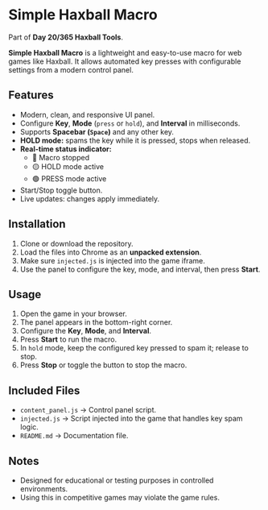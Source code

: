 # Simple Haxball Macro

Part of **Day 20/365 Haxball Tools**.

**Simple Haxball Macro** is a lightweight and easy-to-use macro for web games like Haxball. It allows automated key presses with configurable settings from a modern control panel.

## Features

- Modern, clean, and responsive UI panel.
- Configure **Key**, **Mode** (`press` or `hold`), and **Interval** in milliseconds.
- Supports **Spacebar (`Space`)** and any other key.
- **HOLD mode:** spams the key while it is pressed, stops when released.
- **Real-time status indicator:**  
  - 🔴 Macro stopped  
  - 🟡 HOLD mode active  
  - 🟢 PRESS mode active
- Start/Stop toggle button.
- Live updates: changes apply immediately.

## Installation

1. Clone or download the repository.
2. Load the files into Chrome as an **unpacked extension**.
3. Make sure `injected.js` is injected into the game iframe.
4. Use the panel to configure the key, mode, and interval, then press **Start**.

## Usage

1. Open the game in your browser.
2. The panel appears in the bottom-right corner.
3. Configure the **Key**, **Mode**, and **Interval**.
4. Press **Start** to run the macro.
5. In `hold` mode, keep the configured key pressed to spam it; release to stop.
6. Press **Stop** or toggle the button to stop the macro.

## Included Files

- `content_panel.js` → Control panel script.
- `injected.js` → Script injected into the game that handles key spam logic.
- `README.md` → Documentation file.

## Notes

- Designed for educational or testing purposes in controlled environments.
- Using this in competitive games may violate the game rules.
